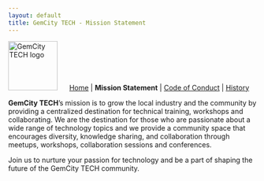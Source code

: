```yaml
---
layout: default
title: GemCity TECH - Mission Statement
---
```


<div id="menu">
  <img src="GCTSquareWhiteForeground.png" alt="GemCity TECH logo" style="width: 100px; margin-right: 20px;" />
  <a href="./"> Home</a> | 
  <strong> Mission Statement</strong> | 
  <a href="./CodeOfConduct">Code of Conduct</a> |
  <a href="./History">History</a>
</div>

**GemCity TECH**’s mission is to grow the local industry and the community by
providing a centralized destination for technical training, workshops and
collaborating. We are the destination for those who are passionate about a wide
range of technology topics and we provide a community space that encourages
diversity, knowledge sharing, and collaboration through meetups, workshops,
collaboration sessions and conferences.

Join us to nurture your passion for technology and be a part of shaping the future of the GemCity TECH community.
